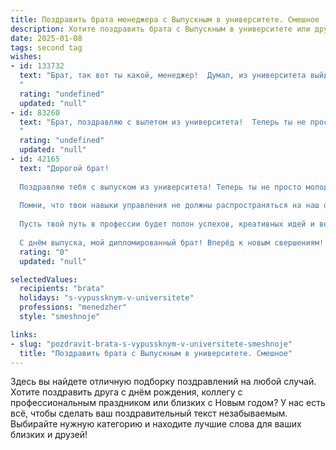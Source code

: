 ```yaml
---
title: Поздравить брата менеджера с Выпускным в университете. Смешное
description: Хотите поздравить брата с Выпускным в университете или другим праздником? Наш ИИ создаст незабываемое поздравление, а вы обязательно выделитесь среди других.  
date: 2025-01-08
tags: second tag
wishes:
- id: 133732
  text: "Брат, так вот ты какой, менеджер!  Думал, из университета выйдешь – сразу начнёшь миллионы зарабатывать и на яхте кататься.  Ага, щаз!  Поздравляю с окончанием ВУЗа! Теперь  в твоих руках не только диплом, но и  бесконечная, увлекательная игра под названием «карьерная лестница». Главное – не упасть с неё, пока не доберёшься до вершины (а то  я опять буду спасать).  Успехов тебе, мой  будущий финансовый гений (или хотя бы среднестатистический менеджер)!
  "
  rating: "undefined"
  updated: "null"
- id: 83260
  text: "Брат, поздравляю с вылетом из университета!  Теперь ты не просто студент, а менеджер –  человек, который умеет организовать всё, кроме собственной уборки комнаты,  я надеюсь!  Шучу, конечно (ну, почти).  Пусть твоя карьера взлетит выше, чем твой средний балл на первых курсах, а зарплата будет такой же стабильной, как твоя тяга к компьютерным играм (шутка!).  В общем, с праздником, менеджер!  Удачи тебе, и держись подальше от начальников-тиранов!
  "
  rating: "undefined"
  updated: "null"
- id: 42165
  text: "Дорогой брат!
  
  Поздравляю тебя с выпуском из университета! Теперь ты не просто молодой человек с дипломом, а настоящий менеджер! Наконец-то ты сможешь официально управлять не только своей жизнью, но и, возможно, даже нашей семейной пиццерией — это будет настоящая победа!
  
  Помни, что твои навыки управления не должны распространяться на наш общий запас чипсов! Ты талантлив, остроумен и, конечно, очень амбициозен. Главное — не забывай, что настоящий менеджер всегда умеет делегировать, так что смело делай меня своим «заместителем» по всем важным делам... например, по поеданию нежирной пиццы и просмотрению сериалов!
  
  Пусть твой путь в профессии будет полон успехов, креативных идей и веселых командировок! Знай, что для меня ты — самый крутой менеджер из всех возможных, и я горжусь тобой!
  
  С днём выпуска, мой дипломированный брат! Вперёд к новым свершениям! 🎓✨"
  rating: "0"
  updated: "null"

selectedValues:
  recipients: "brata"
  holidays: "s-vypussknym-v-universitete"
  professions: "menedzher"
  style: "smeshnoje"

links:
- slug: "pozdravit-brata-s-vypussknym-v-universitete-smeshnoje"
  title: "Поздравить брата с Выпускным в университете. Смешное"
---
```


Здесь вы найдете отличную подборку поздравлений на любой случай. 
Хотите поздравить друга с днём рождения, коллегу с профессиональным праздником или близких с Новым годом? У нас есть всё, чтобы сделать ваш поздравительный текст незабываемым. Выбирайте нужную категорию и находите лучшие слова для ваших близких и друзей!
